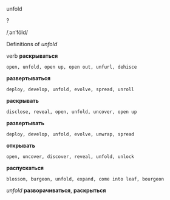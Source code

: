 unfold

?

/ˌənˈfōld/

Definitions of _unfold_

verb
**раскрываться**

    open, unfold, open up, open out, unfurl, dehisce
**развертываться**

    deploy, develop, unfold, evolve, spread, unroll
**раскрывать**

    disclose, reveal, open, unfold, uncover, open up
**развертывать**

    deploy, develop, unfold, evolve, unwrap, spread
**открывать**

    open, uncover, discover, reveal, unfold, unlock
**распускаться**

    blossom, burgeon, unfold, expand, come into leaf, bourgeon

_unfold_
**разворачиваться**, **раскрыться**